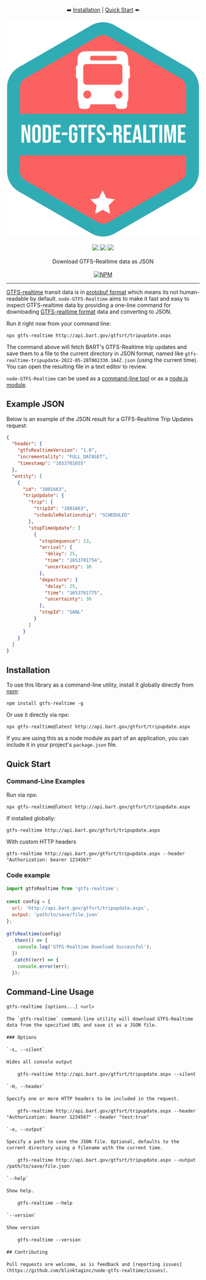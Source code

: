 <p align="center">
  ➡️
  <a href="#installation">Installation</a> |
  <a href="#quick-start">Quick Start</a>
  ⬅️
  <br /><br />
  <img src="docs/images/node-gtfs-realtime-logo.svg" alt="node-GTFS-Realtime" />
  <br /><br />
  <a href="https://www.npmjs.com/package/gtfs-realtime" rel="nofollow"><img src="https://img.shields.io/npm/v/gtfs-realtime.svg?style=flat" style="max-width: 100%;"></a>
  <a href="https://www.npmjs.com/package/gtfs-realtime" rel="nofollow"><img src="https://img.shields.io/npm/dm/gtfs-realtime.svg?style=flat" style="max-width: 100%;"></a>
  <img src="https://img.shields.io/badge/License-MIT-yellow.svg">
  <br /><br />
  Download GTFS-Realtime data as JSON
  <br /><br />
  <a href="https://nodei.co/npm/gtfs-realtime/" rel="nofollow"><img src="https://nodei.co/npm/gtfs-realtime.png?downloads=true" alt="NPM" style="max-width: 100%;"></a>
</p>

<hr>

[GTFS-realtime](https://developers.google.com/transit/gtfs-realtime) transit data is in [protobuf format](https://developers.google.com/protocol-buffers) which means its not human-readable by default. `node-GTFS-Realtime` aims to make it fast and easy to inspect GTFS-realtime data by providing a one-line command for downloading [GTFS-realtime format](https://developers.google.com/transit/gtfs-realtime) data and converting to JSON.

Run it right now from your command line:

```
npx gtfs-realtime http://api.bart.gov/gtfsrt/tripupdate.aspx
```

The command above will fetch BART's GTFS-Realtime trip updates and save them to a file to the current directory in JSON format, named like `gtfs-realtime-tripupdate-2022-05-28T002330.164Z.json` (using the current time). You can open the resulting file in a text editor to review.

`node-GTFS-Realtime` can be used as a [command-line tool](#command-line-examples) or as a [node.js module](#code-example).

## Example JSON

Below is an example of the JSON result for a GTFS-Realtime Trip Updates request:

```json
{
  "header": {
    "gtfsRealtimeVersion": "1.0",
    "incrementality": "FULL_DATASET",
    "timestamp": "1653701655"
  },
  "entity": [
    {
      "id": "1001663",
      "tripUpdate": {
        "trip": {
          "tripId": "1001663",
          "scheduleRelationship": "SCHEDULED"
        },
        "stopTimeUpdate": [
          {
            "stopSequence": 13,
            "arrival": {
              "delay": 25,
              "time": "1653701754",
              "uncertainty": 30
            },
            "departure": {
              "delay": 25,
              "time": "1653701775",
              "uncertainty": 30
            },
            "stopId": "SANL"
          }
        ]
      }
    }
  ]
}
```

## Installation

To use this library as a command-line utility, install it globally directly from [npm](https://npmjs.org):

    npm install gtfs-realtime -g

Or use it directly via npx:

    npx gtfs-realtime@latest http://api.bart.gov/gtfsrt/tripupdate.aspx

If you are using this as a node module as part of an application, you can include it in your project's `package.json` file.

## Quick Start

### Command-Line Examples

Run via npx:

    npx gtfs-realtime@latest http://api.bart.gov/gtfsrt/tripupdate.aspx

If installed globally:

    gtfs-realtime http://api.bart.gov/gtfsrt/tripupdate.aspx

With custom HTTP headers

    gtfs-realtime http://api.bart.gov/gtfsrt/tripupdate.aspx --header "Authorization: bearer 1234567"

### Code example

```js
import gtfsRealtime from 'gtfs-realtime';

const config = {
  url: 'http://api.bart.gov/gtfsrt/tripupdate.aspx',
  output: 'path/to/save/file.json'
};

gtfsRealtime(config)
  .then(() => {
    console.log('GTFS-Realtime Download Successful');
  })
  .catch((err) => {
    console.error(err);
  });
```

## Command-Line Usage

```
gtfs-realtime [options...] <url>

The `gtfs-realtime` command-line utility will download GTFS-Realtime data from the specified URL and save it as a JSON file.

### Options

`-s, --silent`

Hides all console output

    gtfs-realtime http://api.bart.gov/gtfsrt/tripupdate.aspx --silent

`-H, --header`

Specify one or more HTTP headers to be included in the request.

    gtfs-realtime http://api.bart.gov/gtfsrt/tripupdate.aspx --header "Authorization: bearer 1234567" --header "test:true"

`-o, --output`

Specify a path to save the JSON file. Optional, defaults to the current directory using a filename with the current time.

    gtfs-realtime http://api.bart.gov/gtfsrt/tripupdate.aspx --output /path/to/save/file.json

`--help`

Show help.

    gtfs-realtime --help

`--version`

Show version

    gtfs-realtime --version

## Contributing

Pull requests are welcome, as is feedback and [reporting issues](https://github.com/blinktaginc/node-gtfs-realtime/issues).
```
